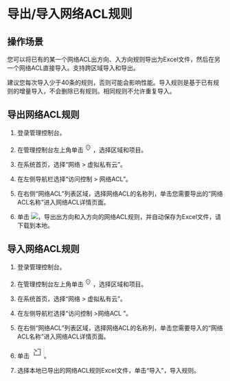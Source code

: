 # 导出/导入网络ACL规则<a name="vpc_acl_0008"></a>

## 操作场景<a name="section66699152161428"></a>

您可以将已有的某一个网络ACL出方向、入方向规则导出为Excel文件，然后在另一个网络ACL直接导入。支持跨区域导入和导出。

建议您每次导入少于40条的规则，否则可能会影响性能。导入规则是基于已有规则的增量导入，不会删除已有规则。相同规则不允许重复导入。

## 导出网络ACL规则<a name="section14200135511398"></a>

1.  登录管理控制台。


1.  在管理控制台左上角单击![](figures/icon-region.png)，选择区域和项目。
2.  在系统首页，选择“网络 \> 虚拟私有云”。
3.  在左侧导航栏选择“访问控制 \> 网络ACL”。
4.  在右侧“网络ACL”列表区域，选择网络ACL的名称列，单击您需要导出的“网络ACL名称”进入网络ACL详情页面。
5.  单击  ![](figures/icon-export-1.png)，导出出方向和入方向的网络ACL规则，并自动保存为Excel文件，请下载到本地。

## 导入网络ACL规则<a name="section585474114411"></a>

1.  登录管理控制台。

1.  在管理控制台左上角单击![](figures/icon-region.png)，选择区域和项目。
2.  在系统首页，选择“网络 \> 虚拟私有云”。
3.  在左侧导航栏选择“访问控制 \>网络ACL ”。
4.  在右侧“网络ACL”列表区域，选择网络ACL的名称列，单击您需要导入的“网络ACL名称”进入网络ACL详情页面。
5.  单击  ![](figures/icon-import.png)。
6.  选择本地已导出的网络ACL规则Excel文件，单击“导入”，导入规则。

